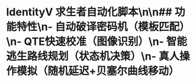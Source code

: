 # IdentityV 求生者自动化脚本\n\n## 功能特性\n- 自动破译密码机（模板匹配）\n- QTE快速校准（图像识别）\n- 智能逃生路线规划（状态机决策）\n- 真人操作模拟（随机延迟+贝塞尔曲线移动）